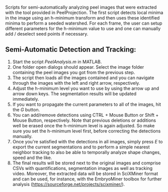Scripts for semi-automatically analyzing peel images that were extracted with the tool provided in PeelProjection. The first script detects local minima in the image using an h-minimum transform and then uses these identified minima to perform a seeded watershed. For each frame, the user can setup different parameters for the h-minimum value to use and one can manually add / deselect seed points if necessary.


Semi-Automatic Detection and Tracking:
-------------------------------------
1.	Start the script *PeelAnalysis.m* in MATLAB.
2.	One folder open dialogs should appear. Select the image folder containing the peel images you got from the previous step.
3.	The script then loads all the images contained and you can navigate through the images with the left and right arrow, respectively.
4.  Adjust the h-minimum level you want to use by using the arrow up and arrow down keys. The segmentation results will be updated immediately.
5.  If you want to propagate the current parameters to all of the images, hit the *G* button.
6.  You can add/remove detections using CTRL + Mouse Button or Shift + Mouse Button, respectively. Note that previous deletions or additions well be erased once the h-minimum level is again adjusted. So make sure you set the h-minimum level first, before correcting the detections manually.
7.  Once you're satisfied with the detections in all images, simply press *E* to export the current segmentations and to perform a simple nearest neighbor tracking to also be able to temporally analyze shape changes, speed and the like.
8.  The final results will be stored next to the original images and comprise CSVs with quantifications, segmentation images as well as tracking video. Moreover, the extracted data will be stored in SciXMiner format and can be used, for instance, with the EmbryoMiner toolbox for further analysis (https://sourceforge.net/projects/scixminer/).